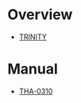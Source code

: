 # Overview

- [TRINITY](https://trinityii.com/)

# Manual

- [THA-0310](https://trinityii.com/32-x-16-stainless-steel-utility-sink-nsf-w-pull-out-faucet/)
